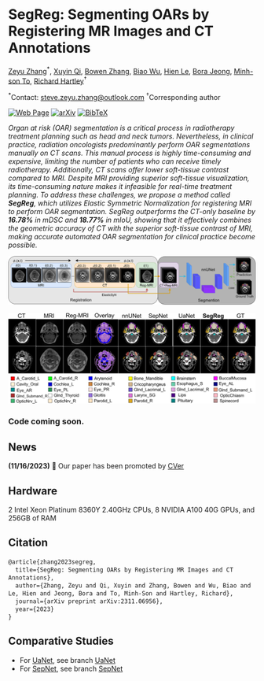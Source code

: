# SegReg: Segmenting OARs by Registering MR Images and CT Annotations

[Zeyu Zhang](https://steve-zeyu-zhang.github.io)<sup>*</sup>, [Xuyin Qi](https://www.linkedin.com/in/xuyin-q-29672524a/), [Bowen Zhang](https://www.adelaide.edu.au/directory/b.zhang), [Biao Wu](https://scholar.google.com/citations?user=Y3SBBWMAAAAJ&hl=en), [Hien Le](https://iconcancercentre.com.au/doctor/hien-le), [Bora Jeong](https://www.linkedin.com/in/bora-jeong-5a3177231/), [Minh-son To](https://www.flinders.edu.au/people/minhson.to), [Richard Hartley](https://users.cecs.anu.edu.au/~hartley/)<sup>†</sup>

<sup>*</sup>Contact: steve.zeyu.zhang@outlook.com     <sup>†</sup>Corresponding author

[![Web Page](https://img.shields.io/badge/Web%20Page-SegReg-fedcba?style=flat-square)](https://steve-zeyu-zhang.github.io/SegReg) [![arXiv](https://img.shields.io/badge/arXiv-2311.06956-b31b1b?style=flat-square)](https://arxiv.org/abs/2311.06956) [![BibTeX](https://img.shields.io/badge/BibTeX-SegReg-eeeeee?style=flat-square)](https://steve-zeyu-zhang.github.io/SegReg/webpage/scholar.html)


_Organ at risk (OAR) segmentation is a critical
              process in radiotherapy treatment planning such as head and
              neck tumors. Nevertheless, in clinical practice, radiation oncologists 
              predominantly perform OAR segmentations manually
              on CT scans. This manual process is highly time-consuming
              and expensive, limiting the number of patients who can receive
              timely radiotherapy. Additionally, CT scans offer lower soft-tissue
              contrast compared to MRI. Despite MRI providing superior
              soft-tissue visualization, its time-consuming nature makes it
              infeasible for real-time treatment planning. To address these
              challenges, we propose a method called <b>SegReg</b>, which utilizes
              Elastic Symmetric Normalization for registering MRI to perform
              OAR segmentation. SegReg outperforms the CT-only baseline
              by <b>16.78%</b> in mDSC and <b>18.77%</b> in mIoU, showing that it
              effectively combines the geometric accuracy of CT with the
              superior soft-tissue contrast of MRI, making accurate automated
              OAR segmentation for clinical practice become possible._

![pipeline](webpage/pipeline.svg)

![demo](webpage/demo.svg)

### Code coming soon.

## News

<b>(11/16/2023)</b> &#127881; Our paper has been promoted by <a href="https://wx.zsxq.com/mweb/views/topicdetail/topicdetail.html?topic_id=188418544524512&inviter_id=585252854845544&share_from=ShareToWechat&keyword=1499f4d11 ">CVer</a>

## Hardware
2 Intel Xeon Platinum 8360Y 2.40GHz CPUs, 8 NVIDIA A100 40G GPUs, and 256GB of RAM

## Citation

```
@article{zhang2023segreg,
  title={SegReg: Segmenting OARs by Registering MR Images and CT Annotations},
  author={Zhang, Zeyu and Qi, Xuyin and Zhang, Bowen and Wu, Biao and Le, Hien and Jeong, Bora and To, Minh-Son and Hartley, Richard},
  journal={arXiv preprint arXiv:2311.06956},
  year={2023}
}
```

## Comparative Studies

- For [UaNet](https://doi.org/10.1038/s42256-019-0099-z), see branch [UaNet](https://github.com/steve-zeyu-zhang/SegReg/tree/UaNet)
- For [SepNet](https://doi.org/10.1016/j.neucom.2021.01.135), see branch [SepNet](https://github.com/steve-zeyu-zhang/SegReg/tree/SepNet)
